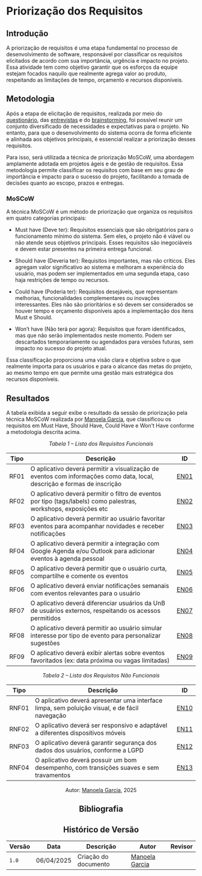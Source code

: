 # Priorização dos Requisitos

## Introdução
A priorização de requisitos é uma etapa fundamental no processo de desenvolvimento de software, responsável por classificar os requisitos elicitados de acordo com sua importância, urgência e impacto no projeto. Essa atividade tem como objetivo garantir que os esforços da equipe estejam focados naquilo que realmente agrega valor ao produto, respeitando as limitações de tempo, orçamento e recursos disponíveis.

## Metodologia
Após a etapa de elicitação de requisitos, realizada por meio do [questionário](), das [entrevistas]() e do [brainstorming](https://unbarqdsw2025-1-turma02.github.io/2025.1-T02-_G4_AgendaFCTE_Entrega_01/#/./Base/1.1.1.4.Brainstorming), foi possível reunir um conjunto diversificado de necessidades e expectativas para o projeto. No entanto, para que o desenvolvimento do sistema ocorra de forma eficiente e alinhada aos objetivos principais, é essencial realizar a priorização desses requisitos.

Para isso, será utilizada a técnica de priorização MoSCoW, uma abordagem amplamente adotada em projetos ágeis e de gestão de requisitos. Essa metodologia permite classificar os requisitos com base em seu grau de importância e impacto para o sucesso do projeto, facilitando a tomada de decisões quanto ao escopo, prazos e entregas.

### MoSCoW
A técnica MoSCoW é um método de priorização que organiza os requisitos em quatro categorias principais:

- Must have (Deve ter): Requisitos essenciais que são obrigatórios para o funcionamento mínimo do sistema. Sem eles, o projeto não é viável ou não atende seus objetivos principais. Esses requisitos são inegociáveis e devem estar presentes na primeira entrega funcional.

- Should have (Deveria ter): Requisitos importantes, mas não críticos. Eles agregam valor significativo ao sistema e melhoram a experiência do usuário, mas podem ser implementados em uma segunda etapa, caso haja restrições de tempo ou recursos.

- Could have (Poderia ter): Requisitos desejáveis, que representam melhorias, funcionalidades complementares ou inovações interessantes. Eles não são prioritários e só devem ser considerados se houver tempo e orçamento disponíveis após a implementação dos itens Must e Should.

- Won’t have (Não terá por agora): Requisitos que foram identificados, mas que não serão implementados neste momento. Podem ser descartados temporariamente ou agendados para versões futuras, sem impacto no sucesso do projeto atual.

Essa classificação proporciona uma visão clara e objetiva sobre o que realmente importa para os usuários e para o alcance das metas do projeto, ao mesmo tempo em que permite uma gestão mais estratégica dos recursos disponíveis.

## Resultados
A tabela exibida a seguir exibe o resultado da sessão de priorização pela técnica MoSCoW realizada por [Manoela Garcia](https://github.com/manu-sgc), que classificou os requisitos em Must Have, Should Have, Could Have e Won't Have conforme a metodologia descrita acima.

<center>

*Tabela 1 – Lista dos Requisitos Funcionais*

| Tipo  | Descrição                                                                                                      | ID                                   |
|-------|--------------------------------------------------------------------------------------------------------------|---------------------------------------|
| RF01  | O aplicativo deverá permitir a visualização de eventos com informações como data, local, descrição e formas de inscrição                                                     | [EN01](./Base/1.1.5.1.Entrevista?id=requisitos-funcionais)                           |
| RF02  | O aplicativo deverá permitir o filtro de eventos por tipo (tags/labels) como palestras, workshops, exposições etc                                                     | [EN02](./Base/1.1.5.1.Entrevista?id=requisitos-funcionais)                           |
| RF03  | O aplicativo deverá permitir ao usuário favoritar eventos para acompanhar novidades e receber notificações                                                     | [EN03](./Base/1.1.5.1.Entrevista?id=requisitos-funcionais)                           |
| RF04  | O aplicativo deverá permitir a integração com Google Agenda e/ou Outlook para adicionar eventos à agenda pessoal                                                     | [EN04](./Base/1.1.5.1.Entrevista?id=requisitos-funcionais)                           |
| RF05  | O aplicativo deverá permitir que o usuário curta, compartilhe e comente os eventos                                                     | [EN05](./Base/1.1.5.1.Entrevista?id=requisitos-funcionais)                           |
| RF06  | O aplicativo deverá enviar notificações semanais com eventos relevantes para o usuário                                                     | [EN06](./Base/1.1.5.1.Entrevista?id=requisitos-funcionais)                           |
| RF07  | O aplicativo deverá diferenciar usuários da UnB de usuários externos, respeitando os acessos permitidos                                                     | [EN07](./Base/1.1.5.1.Entrevista?id=requisitos-funcionais)                           |
| RF08  | O aplicativo deverá permitir ao usuário simular interesse por tipo de evento para personalizar sugestões                                                     | [EN08](./Base/1.1.5.1.Entrevista?id=requisitos-funcionais)                           |
| RF09  | O aplicativo deverá exibir alertas sobre eventos favoritados (ex: data próxima ou vagas limitadas)                                                     | [EN09](./Base/1.1.5.1.Entrevista?id=requisitos-funcionais)                           |


<center>

*Tabela 2 – Lista dos Requisitos Não Funcionais*

| Tipo  | Descrição                                                                                                      | ID                                   |
|-------|--------------------------------------------------------------------------------------------------------------|---------------------------------------|
| RNF01  | O aplicativo deverá apresentar uma interface limpa, sem poluição visual, e de fácil navegação                                                     | [EN10](./Base/1.1.5.1.Entrevista?id=requisitos-não-funcionais)                           |
| RNF02  | O aplicativo deverá ser responsivo e adaptável a diferentes dispositivos móveis                                                     | [EN11](./Base/1.1.5.1.Entrevista?id=requisitos-não-funcionais)                           |
| RNF03  | O aplicativo deverá garantir segurança dos dados dos usuários, conforme a LGPD                                                    | [EN12](./Base/1.1.5.1.Entrevista?id=requisitos-não-funcionais)                           |
| RNF04  | O aplicativo deverá possuir um bom desempenho, com transições suaves e sem travamentos                                                     | [EN13](./Base/1.1.5.1.Entrevista?id=requisitos-não-funcionais)                           |

Autor: [Manoela Garcia](https://github.com/manu-sgc), 2025

</center>

## Bibliografia

## Histórico de Versão
| Versão | Data       | Descrição | Autor     |       Revisor         |
| ------ | ---------- | --------- | --------- | --------------------- |
| `1.0` | 06/04/2025  | Criação do documento | [Manoela Garcia](https://github.com/manu-sgc) |  |
